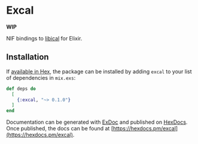 # Excal

**WIP**

NIF bindings to [libical](https://libical.github.io/libical/) for Elixir.

## Installation

If [available in Hex](https://hex.pm/docs/publish), the package can be installed
by adding `excal` to your list of dependencies in `mix.exs`:

```elixir
def deps do
  [
    {:excal, "~> 0.1.0"}
  ]
end
```

Documentation can be generated with [ExDoc](https://github.com/elixir-lang/ex_doc)
and published on [HexDocs](https://hexdocs.pm). Once published, the docs can
be found at [https://hexdocs.pm/excal](https://hexdocs.pm/excal).
